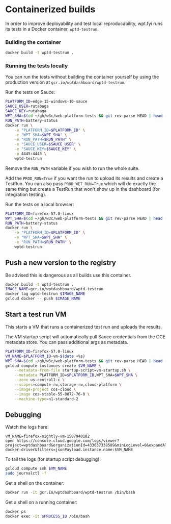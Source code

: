 # Containerized builds

In order to improve deployability and test local reproducability, wpt.fyi runs its tests in a Docker container, `wptd-testrun`.

### Building the container

```sh
docker build -t wptd-testrun .
```

### Running the tests locally

You can run the tests without building the container yourself by using the production version at `gcr.io/wptdashboard/wptd-testrun`.

Run the tests on Sauce:

```sh
PLATFORM_ID=edge-15-windows-10-sauce
SAUCE_USER=rutabaga
SAUCE_KEY=rutabaga
WPT_SHA=$(cd ~/gh/w3c/web-platform-tests && git rev-parse HEAD | head -c 10)
RUN_PATH=battery-status
docker run \
    -e "PLATFORM_ID=$PLATFORM_ID" \
    -e "WPT_SHA=$WPT_SHA" \
    -e "RUN_PATH=$RUN_PATH" \
    -e "SAUCE_USER=$SAUCE_USER" \
    -e "SAUCE_KEY=$SAUCE_KEY" \
    -p 4445:4445 \
    wptd-testrun
```

Remove the `RUN_PATH` variable if you wish to run the whole suite.

Add the `PROD_RUN=True` if you want the run to upload its results and create a TestRun. You can also pass `PROD_WET_RUN=True` which will do exactly the same thing but create a TestRun that won't show up in the dashboard (for integration testing).

Run the tests on a local browser:

```sh
PLATFORM_ID=firefox-57.0-linux
WPT_SHA=$(cd ~/gh/w3c/web-platform-tests && git rev-parse HEAD | head -c 10)
RUN_PATH=battery-status
docker run \
    -e "PLATFORM_ID=$PLATFORM_ID" \
    -e "WPT_SHA=$WPT_SHA" \
    -e "RUN_PATH=$RUN_PATH" \
    wptd-testrun
```

## Push a new version to the registry

Be advised this is dangerous as all builds use this container.

```sh
docker build -t wptd-testrun .
IMAGE_NAME=gcr.io/wptdashboard/wptd-testrun
docker tag wptd-testrun $IMAGE_NAME
gcloud docker -- push $IMAGE_NAME
```

## Start a test run VM

This starts a VM that runs a containerized test run and uploads the results.

The VM startup script will automatically pull Sauce credentials from the GCE metadata store. You can pass additional args as metadata.

```sh
PLATFORM_ID=firefox-57.0-linux
VM_NAME=$PLATFORM_ID-vm-$(date +%s)
WPT_SHA=$(cd ~/gh/w3c/web-platform-tests && git rev-parse HEAD | head -c 10)
gcloud compute instances create $VM_NAME \
    --metadata-from-file startup-script=vm-startup.sh \
    --metadata PLATFORM_ID=$PLATFORM_ID,WPT_SHA=$WPT_SHA \
    --zone us-central1-c \
    --scopes=compute-rw,storage-rw,cloud-platform \
    --image-project cos-cloud \
    --image cos-stable-55-8872-76-0 \
    --machine-type=n1-standard-2
```

## Debugging

Watch the logs here:

```
VM_NAME=firefox-nightly-vm-1507940182
open https://console.cloud.google.com/logs/viewer?project=wptdashboard&organizationId=433637338589&minLogLevel=0&expandAll=false&interval=NO_LIMIT&resource=global&logName=projects%2Fwptdashboard%2Flogs%2Fgcplogs-docker-driver&filters=jsonPayload.instance.name:$VM_NAME
```

To tail the logs (for startup script debugging):

```sh
gcloud compute ssh $VM_NAME
sudo journalctl -f
```

Get a shell on the container:

```sh
docker run -it gcr.io/wptdashboard/wptd-testrun /bin/bash
```

Get a shell on a running container:

```sh
docker ps
docker exec -it $PROCESS_ID /bin/bash
```
